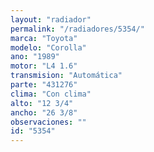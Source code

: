 ```yaml
---
layout: "radiador"
permalink: "/radiadores/5354/"
marca: "Toyota"
modelo: "Corolla"
ano: "1989"
motor: "L4 1.6"
transmision: "Automática"
parte: "431276"
clima: "Con clima"
alto: "12 3/4"
ancho: "26 3/8"
observaciones: ""
id: "5354"
---
```


